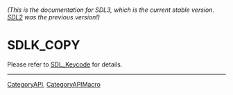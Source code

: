###### (This is the documentation for SDL3, which is the current stable version. [SDL2](https://wiki.libsdl.org/SDL2/) was the previous version!)
# SDLK_COPY

Please refer to [SDL_Keycode](SDL_Keycode) for details.

----
[CategoryAPI](CategoryAPI), [CategoryAPIMacro](CategoryAPIMacro)

